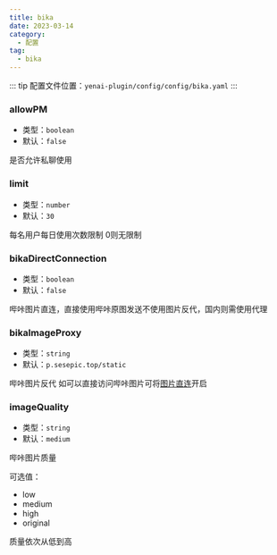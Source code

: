 ```yaml
---
title: bika
date: 2023-03-14
category:
  - 配置
tag:
  - bika
---
```

::: tip
配置文件位置：`yenai-plugin/config/config/bika.yaml`
:::

### allowPM

- 类型：`boolean`
- 默认：`false`

是否允许私聊使用

### limit
- 类型：`number`
- 默认：`30`

每名用户每日使用次数限制 0则无限制

### bikaDirectConnection
- 类型：`boolean`
- 默认：`false`

哔咔图片直连，直接使用哔咔原图发送不使用图片反代，国内则需使用代理

### bikaImageProxy
- 类型：`string`
- 默认：`p.sesepic.top/static`

哔咔图片反代
如可以直接访问哔咔图片可将[图片直连](#bikadirectconnection)开启

### imageQuality
- 类型：`string`
- 默认：`medium`

哔咔图片质量

可选值：
- low
- medium
- high
- original

质量依次从低到高